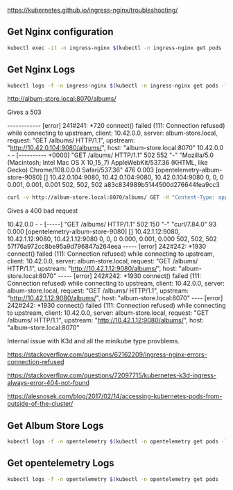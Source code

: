 
https://kubernetes.github.io/ingress-nginx/troubleshooting/

## Get Nginx configuration
```bash
kubectl exec -it -n ingress-nginx $(kubectl -n ingress-nginx get pods -l app.kubernetes.io/name=ingress-nginx -o jsonpath="{.items[0].metadata.name}") -- cat /etc/nginx/nginx.conf > nginx.conf
```

## Get Nginx Logs
```bash
kubectl logs -f -n ingress-nginx $(kubectl -n ingress-nginx get pods -l app.kubernetes.io/name=ingress-nginx -o jsonpath="{.items[0].metadata.name}")
```


http://album-store.local:8070/albums/

Gives a 503

------------ [error] 241#241: *720 connect() failed (111: Connection refused) while connecting to upstream, client: 10.42.0.0, server: album-store.local, request: "GET /albums/ HTTP/1.1", upstream: "http://10.42.0.104:9080/albums/", host: "album-store.local:8070"
10.42.0.0 - - [---------- +0000] "GET /albums/ HTTP/1.1" 502 552 "-" "Mozilla/5.0 (Macintosh; Intel Mac OS X 10_15_7) AppleWebKit/537.36 (KHTML, like Gecko) Chrome/108.0.0.0 Safari/537.36" 476 0.003 [opentelemetry-album-store-9080] [] 10.42.0.104:9080, 10.42.0.104:9080, 10.42.0.104:9080 0, 0, 0 0.001, 0.001, 0.001 502, 502, 502 a83c834989b5144500d276644fea9cc3

```bash
curl -v http://album-store.local:8070/albums/ GET -H "Content-Type: application/json" -H "Host: http://album-store.local:8070"
```

Gives a 400 bad request

10.42.0.0 - - [-----] "GET /albums/ HTTP/1.1" 502 150 "-" "curl/7.84.0" 93 0.000 [opentelemetry-album-store-9080] [] 10.42.1.12:9080, 10.42.1.12:9080, 10.42.1.12:9080 0, 0, 0 0.000, 0.001, 0.000 502, 502, 502 57f76a972cc8be95a9d796847a264eea
----- [error] 242#242: *1930 connect() failed (111: Connection refused) while connecting to upstream, client: 10.42.0.0, server: album-store.local, request: "GET /albums/ HTTP/1.1", upstream: "http://10.42.1.12:9080/albums/", host: "album-store.local:8070"
----- [error] 242#242: *1930 connect() failed (111: Connection refused) while connecting to upstream, client: 10.42.0.0, server: album-store.local, request: "GET /albums/ HTTP/1.1", upstream: "http://10.42.1.12:9080/albums/", host: "album-store.local:8070"
---- [error] 242#242: *1930 connect() failed (111: Connection refused) while connecting to upstream, client: 10.42.0.0, server: album-store.local, request: "GET /albums/ HTTP/1.1", upstream: "http://10.42.1.12:9080/albums/", host: "album-store.local:8070"

Internal issue with K3d and all the minikube type provblems.

https://stackoverflow.com/questions/62162209/ingress-nginx-errors-connection-refused

https://stackoverflow.com/questions/72097715/kubernetes-k3d-ingress-always-error-404-not-found

https://alesnosek.com/blog/2017/02/14/accessing-kubernetes-pods-from-outside-of-the-cluster/

## Get Album Store Logs 

```bash
kubectl logs -f -n opentelemetry $(kubectl -n opentelemetry get pods -l app.kubernetes.io/name=album-store -o jsonpath="{.items[0].metadata.name}")
```

## Get opentelemetry Logs

```bash
kubectl logs -f -n opentelemetry $(kubectl -n opentelemetry get pods  -l app.kubernetes.io/name=opentelemetry-collector -o jsonpath="{.items[0].metadata.name}")
```
